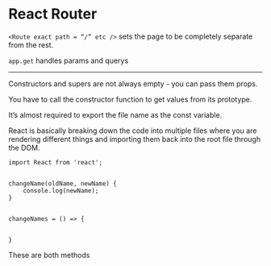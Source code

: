 # React Router

`<Route exact path = “/” etc />` sets the page to be completely separate from the rest.

`app.get` handles params and querys

---

Constructors and supers are not always empty - you can pass them props.

You have to call the constructor function to get values from its prototype.

It’s almost required to export the file name as the const variable.

React is basically breaking down the code into multiple files where you are rendering different things and importing them back into the root file through the DOM.

```JS
import React from 'react';


changeName(oldName, newName) {
    console.log(newName);
}


changeNames = () => {


}
```

These are both methods
